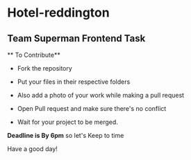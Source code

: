 # Hotel-reddington

**Team Superman Frontend Task**
--
** To Contribute**
* Fork the repository 

* Put your files in their respective folders

* Also add a photo of your work while making a pull request

* Open Pull request and make sure there's no conflict

* Wait for your project to be merged.

**Deadline is By 6pm** so let's Keep to time

Have a good day!


